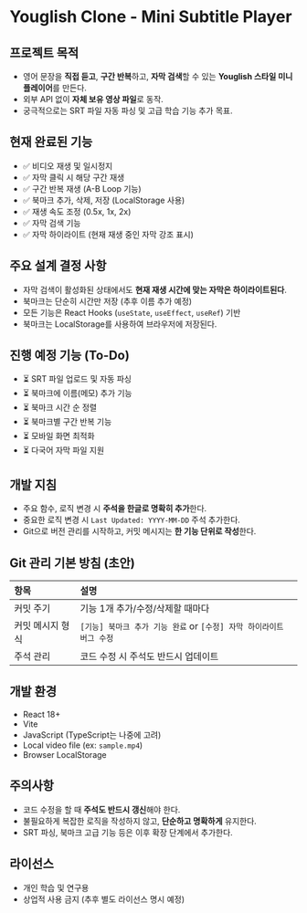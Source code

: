 
# Youglish Clone - Mini Subtitle Player

## 프로젝트 목적
- 영어 문장을 **직접 듣고**, **구간 반복**하고, **자막 검색**할 수 있는 **Youglish 스타일 미니 플레이어**를 만든다.
- 외부 API 없이 **자체 보유 영상 파일**로 동작.
- 궁극적으로는 SRT 파일 자동 파싱 및 고급 학습 기능 추가 목표.

## 현재 완료된 기능
- ✅ 비디오 재생 및 일시정지
- ✅ 자막 클릭 시 해당 구간 재생
- ✅ 구간 반복 재생 (A-B Loop 기능)
- ✅ 북마크 추가, 삭제, 저장 (LocalStorage 사용)
- ✅ 재생 속도 조정 (0.5x, 1x, 2x)
- ✅ 자막 검색 기능
- ✅ 자막 하이라이트 (현재 재생 중인 자막 강조 표시)

## 주요 설계 결정 사항
- 자막 검색이 활성화된 상태에서도 **현재 재생 시간에 맞는 자막은 하이라이트된다**.
- 북마크는 단순히 시간만 저장 (추후 이름 추가 예정)
- 모든 기능은 React Hooks (`useState`, `useEffect`, `useRef`) 기반
- 북마크는 LocalStorage를 사용하여 브라우저에 저장된다.

## 진행 예정 기능 (To-Do)
- ⏳ SRT 파일 업로드 및 자동 파싱
- ⏳ 북마크에 이름(메모) 추가 기능
- ⏳ 북마크 시간 순 정렬
- ⏳ 북마크별 구간 반복 기능
- ⏳ 모바일 화면 최적화
- ⏳ 다국어 자막 파일 지원

## 개발 지침
- 주요 함수, 로직 변경 시 **주석을 한글로 명확히 추가**한다.
- 중요한 로직 변경 시 `Last Updated: YYYY-MM-DD` 주석 추가한다.
- Git으로 버전 관리를 시작하고, 커밋 메시지는 **한 기능 단위로 작성**한다.

## Git 관리 기본 방침 (초안)
| 항목 | 설명 |
|:--|:--|
| 커밋 주기 | 기능 1개 추가/수정/삭제할 때마다 |
| 커밋 메시지 형식 | `[기능] 북마크 추가 기능 완료` or `[수정] 자막 하이라이트 버그 수정` |
| 주석 관리 | 코드 수정 시 주석도 반드시 업데이트 |

## 개발 환경
- React 18+
- Vite
- JavaScript (TypeScript는 나중에 고려)
- Local video file (ex: `sample.mp4`)
- Browser LocalStorage

## 주의사항
- 코드 수정을 할 때 **주석도 반드시 갱신**해야 한다.
- 불필요하게 복잡한 로직을 작성하지 않고, **단순하고 명확하게** 유지한다.
- SRT 파싱, 북마크 고급 기능 등은 이후 확장 단계에서 추가한다.

## 라이선스
- 개인 학습 및 연구용
- 상업적 사용 금지 (추후 별도 라이선스 명시 예정)
